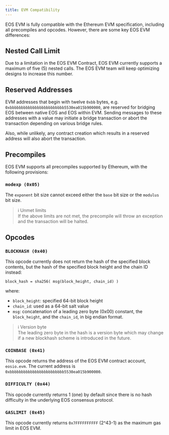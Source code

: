 ```yaml
---
title: EVM Compatibility
---
```


EOS EVM is fully compatible with the Ethereum EVM specification, including all precompiles and opcodes. However, there are some key EOS EVM differences:

## Nested Call Limit

Due to a limitation in the EOS EVM Contract, EOS EVM currently supports a maximum of five (5) nested calls. The EOS EVM team will keep optimizing designs to increase this number.

## Reserved Addresses

EVM addresses that begin with twelve `0xbb` bytes, e.g. `0xbbbbbbbbbbbbbbbbbbbbbbbb5530ea015b900000`, are reserved for bridging EOS between native EOS and EOS within EVM. Sending messages to these addresses with a value may initiate a bridge transaction or abort the transaction depending on various bridge rules.

Also, while unlikely, any contract creation which results in a reserved address will also abort the transaction.

## Precompiles

EOS EVM supports all precompiles supported by Ethereum, with the following provisions:

### `modexp (0x05)`

The `exponent` bit size cannot exceed either the `base` bit size or the `modulus` bit size.

> ℹ️ Unmet limits  
If the above limits are not met, the precompile will throw an exception and the transaction will be halted.

## Opcodes

### `BLOCKHASH (0x40)`

This opcode currently does not return the hash of the specified block contents, but the hash of the specified block height and the chain ID instead:

`block_hash = sha256( msg(block_height, chain_id) )`

where:
* `block_height`: specified 64-bit block height
* `chain_id`: used as a 64-bit salt value
* `msg`: concatenation of a leading zero byte (0x00) constant, the `block_height`, and the `chain_id`, in big endian format.

> ℹ️ Version byte  
The leading zero byte in the hash is a version byte which may change if a new blockhash scheme is introduced in the future.

### `COINBASE (0x41)`

This opcode returns the address of the EOS EVM contract account, `eosio.evm`. The current address is `0xbbbbbbbbbbbbbbbbbbbbbbbb5530ea015b900000`.

### `DIFFICULTY (0x44)`

This opcode currently returns 1 (one) by default since there is no hash difficulty in the underlying EOS consensus protocol.

### `GASLIMIT (0x45)`

This opcode currently returns `0x7FFFFFFFFFF` (2^43-1) as the maximum gas limit in EOS EVM.
